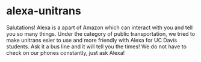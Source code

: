 # alexa-unitrans
Salutations! Alexa is a apart of Amazon which can interact with you and tell you so many things. 
Under the category of public transportation, we tried to make unitrans esier to use and more friendly with Alexa for UC Davis students.
Ask it a bus line and it will tell you the times! 
We do not have to check on our phones constantly, just ask Alexa!
